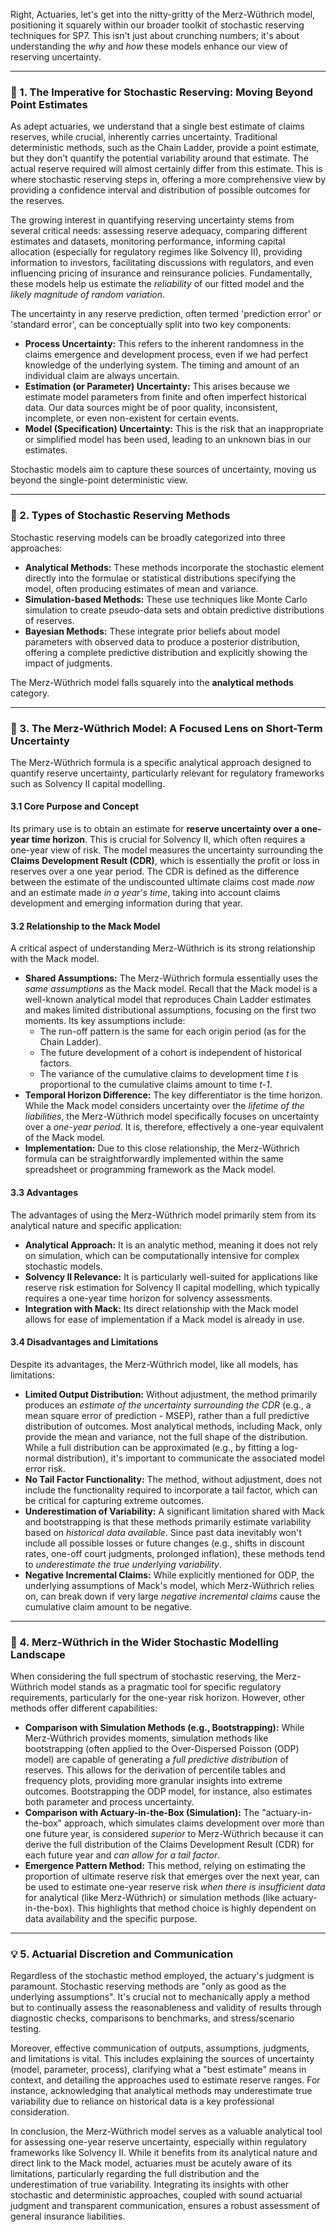 Right, Actuaries, let's get into the nitty-gritty of the Merz-Wüthrich model, positioning it squarely within our broader toolkit of stochastic reserving techniques for SP7. This isn't just about crunching numbers; it's about understanding the *why* and *how* these models enhance our view of reserving uncertainty.

---

### **🧮 1\. The Imperative for Stochastic Reserving: Moving Beyond Point Estimates**

As adept actuaries, we understand that a single best estimate of claims reserves, while crucial, inherently carries uncertainty. Traditional deterministic methods, such as the Chain Ladder, provide a point estimate, but they don't quantify the potential variability around that estimate. The actual reserve required will almost certainly differ from this estimate. This is where stochastic reserving steps in, offering a more comprehensive view by providing a confidence interval and distribution of possible outcomes for the reserves.

The growing interest in quantifying reserving uncertainty stems from several critical needs: assessing reserve adequacy, comparing different estimates and datasets, monitoring performance, informing capital allocation (especially for regulatory regimes like Solvency II), providing information to investors, facilitating discussions with regulators, and even influencing pricing of insurance and reinsurance policies. Fundamentally, these models help us estimate the *reliability* of our fitted model and the *likely magnitude of random variation*.

The uncertainty in any reserve prediction, often termed 'prediction error' or 'standard error', can be conceptually split into two key components:

* **Process Uncertainty:** This refers to the inherent randomness in the claims emergence and development process, even if we had perfect knowledge of the underlying system. The timing and amount of an individual claim are always uncertain.  
* **Estimation (or Parameter) Uncertainty:** This arises because we estimate model parameters from finite and often imperfect historical data. Our data sources might be of poor quality, inconsistent, incomplete, or even non-existent for certain events.  
* **Model (Specification) Uncertainty:** This is the risk that an inappropriate or simplified model has been used, leading to an unknown bias in our estimates.

Stochastic models aim to capture these sources of uncertainty, moving us beyond the single-point deterministic view.

---

### **🧮 2\. Types of Stochastic Reserving Methods**

Stochastic reserving models can be broadly categorized into three approaches:

* **Analytical Methods:** These methods incorporate the stochastic element directly into the formulae or statistical distributions specifying the model, often producing estimates of mean and variance.  
* **Simulation-based Methods:** These use techniques like Monte Carlo simulation to create pseudo-data sets and obtain predictive distributions of reserves.  
* **Bayesian Methods:** These integrate prior beliefs about model parameters with observed data to produce a posterior distribution, offering a complete predictive distribution and explicitly showing the impact of judgments.

The Merz-Wüthrich model falls squarely into the **analytical methods** category.

---

### **🧮 3\. The Merz-Wüthrich Model: A Focused Lens on Short-Term Uncertainty**

The Merz-Wüthrich formula is a specific analytical approach designed to quantify reserve uncertainty, particularly relevant for regulatory frameworks such as Solvency II capital modelling.

#### **3.1 Core Purpose and Concept**

Its primary use is to obtain an estimate for **reserve uncertainty over a one-year time horizon**. This is crucial for Solvency II, which often requires a one-year view of risk. The model measures the uncertainty surrounding the **Claims Development Result (CDR)**, which is essentially the profit or loss in reserves over a one year period. The CDR is defined as the difference between the estimate of the undiscounted ultimate claims cost made *now* and an estimate made *in a year's time*, taking into account claims development and emerging information during that year.

#### **3.2 Relationship to the Mack Model**

A critical aspect of understanding Merz-Wüthrich is its strong relationship with the Mack model.

* **Shared Assumptions:** The Merz-Wüthrich formula essentially uses the *same assumptions* as the Mack model. Recall that the Mack model is a well-known analytical model that reproduces Chain Ladder estimates and makes limited distributional assumptions, focusing on the first two moments. Its key assumptions include:  
  * The run-off pattern is the same for each origin period (as for the Chain Ladder).  
  * The future development of a cohort is independent of historical factors.  
  * The variance of the cumulative claims to development time *t* is proportional to the cumulative claims amount to time *t-1*.  
* **Temporal Horizon Difference:** The key differentiator is the time horizon. While the Mack model considers uncertainty over the *lifetime of the liabilities*, the Merz-Wüthrich model specifically focuses on uncertainty over a *one-year period*. It is, therefore, effectively a one-year equivalent of the Mack model.  
* **Implementation:** Due to this close relationship, the Merz-Wüthrich formula can be straightforwardly implemented within the same spreadsheet or programming framework as the Mack model.

#### **3.3 Advantages**

The advantages of using the Merz-Wüthrich model primarily stem from its analytical nature and specific application:

* **Analytical Approach:** It is an analytic method, meaning it does not rely on simulation, which can be computationally intensive for complex stochastic models.  
* **Solvency II Relevance:** It is particularly well-suited for applications like reserve risk estimation for Solvency II capital modelling, which typically requires a one-year time horizon for solvency assessments.  
* **Integration with Mack:** Its direct relationship with the Mack model allows for ease of implementation if a Mack model is already in use.

#### **3.4 Disadvantages and Limitations**

Despite its advantages, the Merz-Wüthrich model, like all models, has limitations:

* **Limited Output Distribution:** Without adjustment, the method primarily produces an *estimate of the uncertainty surrounding the CDR* (e.g., a mean square error of prediction \- MSEP), rather than a full predictive distribution of outcomes. Most analytical methods, including Mack, only provide the mean and variance, not the full shape of the distribution. While a full distribution can be approximated (e.g., by fitting a log-normal distribution), it's important to communicate the associated model error risk.  
* **No Tail Factor Functionality:** The method, without adjustment, does not include the functionality required to incorporate a tail factor, which can be critical for capturing extreme outcomes.  
* **Underestimation of Variability:** A significant limitation shared with Mack and bootstrapping is that these methods primarily estimate variability based on *historical data available*. Since past data inevitably won't include all possible losses or future changes (e.g., shifts in discount rates, one-off court judgments, prolonged inflation), these methods tend to *underestimate the true underlying variability*.  
* **Negative Incremental Claims:** While explicitly mentioned for ODP, the underlying assumptions of Mack's model, which Merz-Wüthrich relies on, can break down if very large *negative incremental claims* cause the cumulative claim amount to be negative.

---

### **🧮 4\. Merz-Wüthrich in the Wider Stochastic Modelling Landscape**

When considering the full spectrum of stochastic reserving, the Merz-Wüthrich model stands as a pragmatic tool for specific regulatory requirements, particularly for the one-year risk horizon. However, other methods offer different capabilities:

* **Comparison with Simulation Methods (e.g., Bootstrapping):** While Merz-Wüthrich provides moments, simulation methods like bootstrapping (often applied to the Over-Dispersed Poisson (ODP) model) are capable of generating a *full predictive distribution* of reserves. This allows for the derivation of percentile tables and frequency plots, providing more granular insights into extreme outcomes. Bootstrapping the ODP model, for instance, also estimates both parameter and process uncertainty.  
* **Comparison with Actuary-in-the-Box (Simulation):** The "actuary-in-the-box" approach, which simulates claims development over more than one future year, is considered *superior* to Merz-Wüthrich because it can derive the full distribution of the Claims Development Result (CDR) for each future year and *can allow for a tail factor*.  
* **Emergence Pattern Method:** This method, relying on estimating the proportion of ultimate reserve risk that emerges over the next year, can be used to estimate one-year reserve risk *when there is insufficient data* for analytical (like Merz-Wüthrich) or simulation methods (like actuary-in-the-box). This highlights that method choice is highly dependent on data availability and the specific purpose.

---

### **💡 5\. Actuarial Discretion and Communication**

Regardless of the stochastic method employed, the actuary's judgment is paramount. Stochastic reserving methods are "only as good as the underlying assumptions". It's crucial not to mechanically apply a method but to continually assess the reasonableness and validity of results through diagnostic checks, comparisons to benchmarks, and stress/scenario testing.

Moreover, effective communication of outputs, assumptions, judgments, and limitations is vital. This includes explaining the sources of uncertainty (model, parameter, process), clarifying what a "best estimate" means in context, and detailing the approaches used to estimate reserve ranges. For instance, acknowledging that analytical methods may underestimate true variability due to reliance on historical data is a key professional consideration.

In conclusion, the Merz-Wüthrich model serves as a valuable analytical tool for assessing one-year reserve uncertainty, especially within regulatory frameworks like Solvency II. While it benefits from its analytical nature and direct link to the Mack model, actuaries must be acutely aware of its limitations, particularly regarding the full distribution and the underestimation of true variability. Integrating its insights with other stochastic and deterministic approaches, coupled with sound actuarial judgment and transparent communication, ensures a robust assessment of general insurance liabilities.

